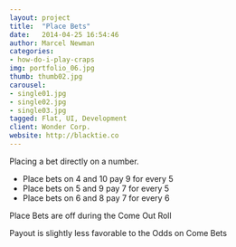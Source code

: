 ```yaml
---
layout: project
title:  "Place Bets"
date:   2014-04-25 16:54:46
author: Marcel Newman
categories:
- how-do-i-play-craps
img: portfolio_06.jpg
thumb: thumb02.jpg
carousel:
- single01.jpg
- single02.jpg
- single03.jpg
tagged: Flat, UI, Development
client: Wonder Corp.
website: http://blacktie.co
---
```

Placing a bet directly on a number.

- Place bets on 4 and 10 pay 9 for every 5
- Place bets on 5 and 9 pay 7 for every 5
- Place bets on 6 and 8 pay 7 for every 6

Place Bets are off during the Come Out Roll

Payout is slightly less favorable to the Odds on Come Bets
